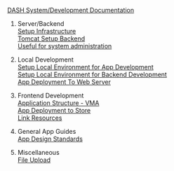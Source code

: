 [DASH System/Development Documentation](https://github.com/DataAnalyticsinStudentHands/DASH-Development/wiki/DASH-Development-Documentation)

1. Server/Backend    
[Setup Infrastructure](https://github.com/DataAnalyticsinStudentHands/DASH-Development/wiki/System-Infrastructure)    
[Tomcat Setup Backend](https://github.com/DataAnalyticsinStudentHands/DASH-Development/wiki/Tomcat-Setup-for-Backend)   
[Useful for system administration](https://github.com/DataAnalyticsinStudentHands/DASH-Development/wiki/Useful-stuff-for-sysadmins)


2. Local Development       
[Setup Local Environment for App Development](https://github.com/DataAnalyticsinStudentHands/DASH-Development/wiki/Frontend-Setup-Local-Development-Environment)    
[Setup Local Environment for Backend Development](https://github.com/DataAnalyticsinStudentHands/DASH-Development/wiki/Backend-Local-Setup-Development-Environment)    
[App Deployment To Web Server](https://github.com/DataAnalyticsinStudentHands/DASH-Development/wiki/App-Deployment-to-web-server) 

3. Frontend Development  
[Application Structure - VMA](https://github.com/DataAnalyticsinStudentHands/VolunteerManagementApp/wiki/Volunteer-Management-Application-Documentation)    
[App Deployment to Store](https://github.com/DataAnalyticsinStudentHands/DASH-Development/wiki/How-to-Build-Mobile-Applications-for-Production)    
[Link Resources](https://github.com/DataAnalyticsinStudentHands/DASH-Development/wiki/Link-Resources)   


4. General App Guides   
[App Design Standards](https://github.com/DataAnalyticsinStudentHands/DASH-Development/wiki/App-Design-Standards)

5. Miscellaneous       
[File Upload](https://github.com/DataAnalyticsinStudentHands/DASH-Development/wiki/File-Upload)